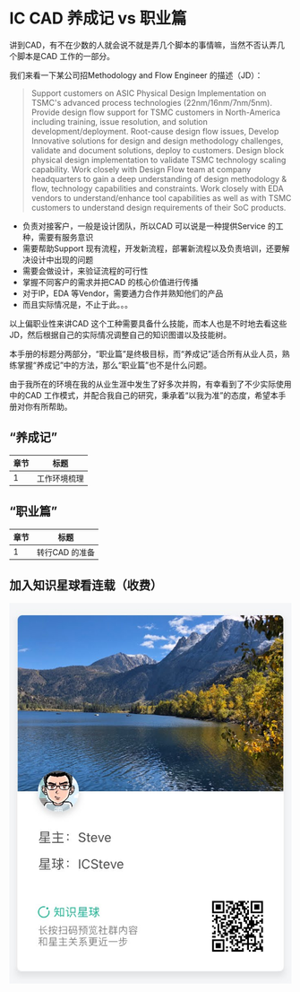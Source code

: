 # IC CAD 养成记 vs 职业篇

讲到CAD，有不在少数的人就会说不就是弄几个脚本的事情嘛，当然不否认弄几个脚本是CAD 工作的一部分。

我们来看一下某公司招Methodology and Flow Engineer 的描述（JD）：

> Support customers on ASIC Physical Design Implementation on TSMC's advanced process technologies (22nm/16nm/7nm/5nm). 
> Provide design flow support for TSMC customers in North-America including training, issue resolution, and solution development/deployment.
> Root-cause design flow issues, Develop Innovative solutions for design and design methodology challenges, validate and document solutions, deploy to customers.
> Design block physical design implementation to validate TSMC technology scaling capability.
> Work closely with Design Flow team at company headquarters to gain a deep understanding of design methodology & flow, technology capabilities and constraints.
> Work closely with EDA vendors to understand/enhance tool capabilities as well as with TSMC customers to understand design requirements of their SoC products.

- 负责对接客户，一般是设计团队，所以CAD 可以说是一种提供Service 的工种，需要有服务意识
- 需要帮助Support 现有流程，开发新流程，部署新流程以及负责培训，还要解决设计中出现的问题
- 需要会做设计，来验证流程的可行性
- 掌握不同客户的需求并把CAD 的核心价值进行传播
- 对于IP，EDA 等Vendor，需要通力合作并熟知他们的产品
- 而且实际情况是，不止于此。。。

以上偏职业性来讲CAD 这个工种需要具备什么技能，而本人也是不时地去看这些JD，然后根据自己的实际情况调整自己的知识图谱以及技能树。

本手册的标题分两部分，“职业篇”是终极目标，而“养成记”适合所有从业人员，熟练掌握“养成记”中的方法，那么“职业篇”也不是什么问题。

由于我所在的环境在我的从业生涯中发生了好多次并购，有幸看到了不少实际使用中的CAD 工作模式，并配合我自己的研究，秉承着“以我为准”的态度，希望本手册对你有所帮助。

## “养成记”

|章节|标题|
|---|---|
|1|工作环境梳理|

## “职业篇”

|章节|标题|
|---|---|
|1|转行CAD 的准备|

## 加入知识星球看连载（收费）

![ICSteve 知识星球](icsteve_zsxq.jpg)
